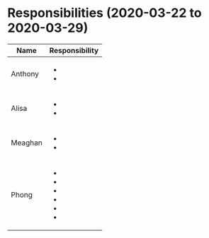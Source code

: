 # Responsibilities (2020-03-22 to 2020-03-29)

| Name | Responsibility |
|----|------------|
| Anthony | <ul><li></li><li></li></ul> |
| Alisa | <ul><li></li><li></li></ul> |
| Meaghan | <ul><li></li><li></li></ul> |
| Phong | <ul><li></li><li></li><li></li><li></li><li></li><li></li></ul> |
